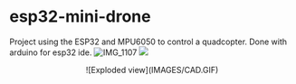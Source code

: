 # esp32-mini-drone
Project using the ESP32 and MPU6050 to control a quadcopter. Done with arduino for esp32 ide.
![IMG_1107](https://user-images.githubusercontent.com/57391611/86619881-fe638e80-bfd8-11ea-81b7-feb3bdd74502.JPG)
<img src="https://github.com/Kunalverma1502/esp32-mini-drone/blob/master/Drone1.png" width="480" />


<p align="center">
  ![Exploded view](IMAGES/CAD.GIF)
</p>
